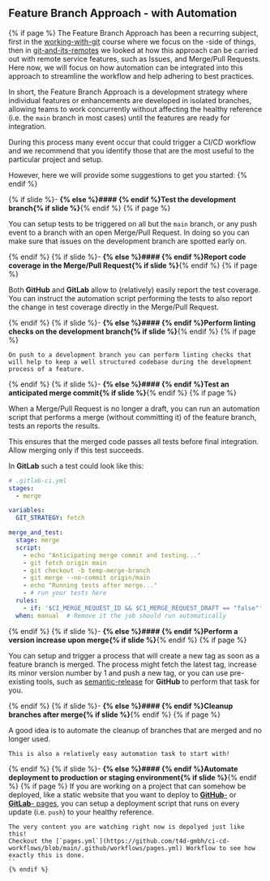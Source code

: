 ## Feature Branch Approach - with Automation

{% if page %}
The Feature Branch Approach has been a recurring subject, first in the [working-with-git](https://t4d-gmbh.github.io/working-with-git/content/feature_branch/index.html) course where we focus on the <i class="fab fa-git"></i>-side of things, then in [git-and-its-remotes](https://t4d-gmbh.github.io/git-and-its-remotes/content/project_management/index.html#feature-branch-approach-reloaded) we looked at how this approach can be carried out with remote service features, such as Issues, and Merge/Pull Requests.
Here now, we will focus on how automation can be integrated into this approach to streamline the workflow and help adhering to best practices.


In short, the Feature Branch Approach is a development strategy where individual features or enhancements are developed in isolated branches, allowing teams to work concurrently without affecting the healthy reference (i.e. the `main` branch in most cases) until the features are ready for integration.

During this process many event occur that could trigger a CI/CD workflow and we recommend that you identify those that are the most useful to the particular project and setup.

However, here we will provide some suggestions to get you started:
{% endif %}



{% if slide %}- **{% else %}#### {% endif %}Test the development branch{% if slide %}**{% endif %}
{% if page %}

You can setup tests to be triggered on all but the `main` branch, or any push event to a branch with an open Merge/Pull Request.
In doing so you can make sure that issues on the development branch are spotted early on.

{% endif %}
{% if slide %}- **{% else %}#### {% endif %}Report code coverage in the Merge/Pull Request{% if slide %}**{% endif %}
{% if page %}

Both **GitHub** and **GitLab** allow to (relatively) easily report the test coverage.
You can instruct the automation script performing the tests to also report the change in test coverage directly in the Merge/Pull Request.

{% endif %}
{% if slide %}- **{% else %}#### {% endif %}Perform linting checks on the development branch{% if slide %}**{% endif %}
{% if page %}

    On push to a development branch you can perform linting checks that will help to keep a well structured codebase during the development process of a feature.

{% endif %}
{% if slide %}- **{% else %}#### {% endif %}Test an anticipated merge commit{% if slide %}**{% endif %}
{% if page %}

When a Merge/Pull Request is no longer a draft, you can run an automation script that performs a merge (without committing it) of the feature branch, tests an reports the results.

This ensures that the merged code passes all tests before final integration.
Allow merging only if this test succeeds.

In **GitLab** such a test could look like this:

```yaml
# .gitlab-ci.yml
stages:
  - merge

variables:
  GIT_STRATEGY: fetch

merge_and_test:
  stage: merge
  script:
    - echo "Anticipating merge commit and testing..."
    - git fetch origin main
    - git checkout -b temp-merge-branch
    - git merge --no-commit origin/main
    - echo "Running tests after merge..."
    - # run your tests here
  rules:
    - if: '$CI_MERGE_REQUEST_ID && $CI_MERGE_REQUEST_DRAFT == "false"'
  when: manual  # Remove it the job should run automatically
```

{% endif %}
{% if slide %}- **{% else %}#### {% endif %}Perform a version increase upon merge{% if slide %}**{% endif %}
{% if page %}

You can setup and trigger a process that will create a new <i class="fab fa-git"></i> tag as soon as a feature branch is merged.
The process might fetch the latest tag, increase its minor version number by 1 and push a new tag, or you can use pre-existing tools, such as [semantic-release](https://github.com/semantic-release/semantic-release) for **GitHub** to perform that task for you.

{% endif %}
{% if slide %}- **{% else %}#### {% endif %}Cleanup branches after merge{% if slide %}**{% endif %}
{% if page %}

A good idea is to automate the cleanup of branches that are merged and no longer used.
```{tip}
This is also a relatively easy automation task to start with!
```

{% endif %}
{% if slide %}- **{% else %}#### {% endif %}Automate deployment to production or staging environment{% if slide %}**{% endif %}
{% if page %}
If you are working on a project that can somehow be deployed, like a static website that you want to deploy to [**GitHub**-](https://pages.github.com/) or [**GitLab**- pages](https://docs.gitlab.com/ee/user/project/pages/), you can setup a deployment script that runs on every update (i.e. `push`) to your healthy reference.

```{note}
The very content you are watching right now is depolyed just like this!
Checkout the [`pages.yml`](https://github.com/t4d-gmbh/ci-cd-workflows/blob/main/.github/workflows/pages.yml) Workflow to see how exactly this is done.
``
{% endif %}
